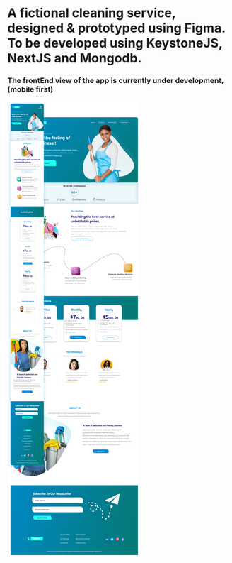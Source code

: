 # A fictional cleaning service, designed & prototyped using Figma. To be developed using KeystoneJS, NextJS and Mongodb.
### The frontEnd view of the app is currently under development, (mobile first)

<img src="Preview.png" />
